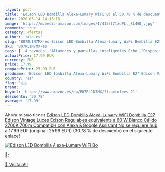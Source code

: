 ```yaml
---
layout: post
title: 'Edison LED Bombilla Alexa-Lumary WiFi Bo al 30.78 % de descuento'
date: 2020-05-14 14:16:18
image: 'https://m.media-amazon.com/images/I/413Yl7txdPL._SL400_.jpg'
comments: true
category: ofertas
author: 'tole.es'
slug: 'B07RL1N7MX-es Edison LED Bombilla Alexa-Lumary WiFi Bombilla E27 Edison...'
sku: 'B07RL1N7MX-es'
tags: [ 'Altavoces','Altavoces y pantallas inteligentes Echo','Dispositivos Amazon','Dispositivos Amazon y Accesorios','Dispositivos de red','Electrónica','Equipos de audio y Hi-Fi','Informática','Pantallas inteligentes','Routers','Sistemas WiFi Mesh','alexa', ]
actualPrice: 17.99 EUR
currency: EUR
price: 17.99
comparePrice: 25.99 EUR
prodname: 'Edison LED Bombilla Alexa-Lumary WiFi Bombilla E27 Edison Vintage Luces Edison Regulables  equivalente a 60 W  Blanco Cálido 2700K  700lm Compatible con Alexa & Google Assistant  No se requiere hub '
country: 'es'
flag: '🇪🇸'
brand: ''
buyurl: 'https://www.amazon.es/dp/B07RL1N7MX/?tag=tolees-21'
descuento: '30.78'
average: '17.99'
---
```


Ahora mismo tienes [Edison LED Bombilla Alexa-Lumary WiFi Bombilla E27 Edison Vintage Luces Edison Regulables  equivalente a 60 W  Blanco Cálido 2700K  700lm Compatible con Alexa & Google Assistant  No se requiere hub ](https://www.amazon.es/dp/B07RL1N7MX/?tag=tolees-21) a 17.99 EUR (original: 25.99 EUR) (30.78 %  de descuento) en el siguiente enlace!

[![Edison LED Bombilla Alexa-Lumary WiFi Bo](https://m.media-amazon.com/images/I/413Yl7txdPL._SL400_.jpg)](https://www.amazon.es/dp/B07RL1N7MX/?tag=tolees-21)

🔎:


[🛒 Visítala!!!](https://www.amazon.es/dp/B07RL1N7MX/?tag=tolees-21)
